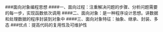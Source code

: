 ###面向对象编程思想
####一、面向过程：注重解决问题的步骤、分析问题需要的每一步，实现函数依次调用
####二、面向对象：是一种程序设计思想。讲数据和处理数据的程序封装到对象中
####三、面向对象特征：抽象、继承、封装、多态
###优点：提高代码的复用性及可维护性